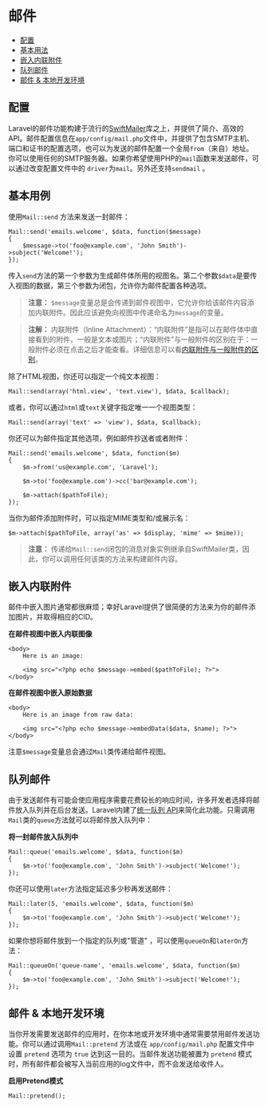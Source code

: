 # 邮件

- [配置](#configuration)
- [基本用法](#basic-usage)
- [嵌入内联附件](#embedding-inline-attachments)
- [队列邮件](#queueing-mail)
- [邮件 & 本地开发环境](#mail-and-local-development)

<a name="configuration"></a>
## 配置

Laravel的邮件功能构建于流行的[SwiftMailer](http://swiftmailer.org)库之上，并提供了简介、高效的API。邮件配置信息在`app/config/mail.php`文件中，并提供了包含SMTP主机、端口和证书的配置选项，也可以为发送的邮件配置一个全局`from`（来自）地址。你可以使用任何的SMTP服务器。如果你希望使用PHP的`mail`函数来发送邮件，可以通过改变配置文件中的 `driver`为`mail`。另外还支持`sendmail` 。


<a name="basic-usage"></a>
## 基本用例

使用`Mail::send` 方法来发送一封邮件：

	Mail::send('emails.welcome', $data, function($message)
	{
		$message->to('foo@example.com', 'John Smith')->subject('Welcome!');
	});

传入`send`方法的第一个参数为生成邮件体所用的视图名。第二个参数`$data`是要传入视图的数据，第三个参数为闭包，允许你为邮件配置各种选项。

> **注意：** `$message`变量总是会传递到邮件视图中，它允许你给该邮件内容添加内联附件。因此应该避免向视图中传递命名为`message`的变量。

> **注解：** 内联附件（Inline Attachment）：“内联附件”是指可以在邮件体中直接看到的附件，一般是文本或图片；“内联附件”与一般附件的区别在于：一般附件必须在点击之后才能查看。详细信息可以看[内联附件与一般附件的区别](http://www.mkyong.com/computer-tips/different-between-inline-and-attachment-in-email/)。

除了HTML视图，你还可以指定一个纯文本视图：

	Mail::send(array('html.view', 'text.view'), $data, $callback);

或者，你可以通过`html`或`text`关键字指定唯一一个视图类型：

	Mail::send(array('text' => 'view'), $data, $callback);

你还可以为邮件指定其他选项，例如邮件抄送者或者附件：

	Mail::send('emails.welcome', $data, function($m)
	{
		$m->from('us@example.com', 'Laravel');

		$m->to('foo@example.com')->cc('bar@example.com');

		$m->attach($pathToFile);
	});

当你为邮件添加附件时，可以指定MIME类型和/或展示名：

	$m->attach($pathToFile, array('as' => $display, 'mime' => $mime));

> **注意：** 传递给`Mail::send`闭包的消息对象实例继承自SwiftMailer类，因此，你可以调用任何该类的方法来构建邮件内容。

<a name="embedding-inline-attachments"></a>
## 嵌入内联附件

邮件中嵌入图片通常都很麻烦；幸好Laravel提供了很简便的方法来为你的邮件添加图片，并取得相应的CID。

**在邮件视图中嵌入内联图像**

	<body>
		Here is an image:

		<img src="<?php echo $message->embed($pathToFile); ?>">
	</body>

**在邮件视图中嵌入原始数据**

	<body>
		Here is an image from raw data:

		<img src="<?php echo $message->embedData($data, $name); ?>">
	</body>

注意`$message`变量总会通过`Mail`类传递给邮件视图。

<a name="queueing-mail"></a>
## 队列邮件

由于发送邮件有可能会使应用程序需要花费较长的响应时间，许多开发者选择将邮件放入队列并在后台发送。Laravel内建了[统一队列 API](/docs/queue)来简化此功能。只需调用`Mail`类的`queue`方法就可以将邮件放入队列中：

**将一封邮件放入队列中**

	Mail::queue('emails.welcome', $data, function($m)
	{
		$m->to('foo@example.com', 'John Smith')->subject('Welcome!');
	});

你还可以使用`later`方法指定延迟多少秒再发送邮件：

	Mail::later(5, 'emails.welcome', $data, function($m)
	{
		$m->to('foo@example.com', 'John Smith')->subject('Welcome!');
	});

如果你想将邮件放到一个指定的队列或"管道" ，可以使用`queueOn`和`laterOn`方法：

	Mail::queueOn('queue-name', 'emails.welcome', $data, function($m)
	{
		$m->to('foo@example.com', 'John Smith')->subject('Welcome!');
	});

<a name="mail-and-local-development"></a>
## 邮件 & 本地开发环境

当你开发需要发送邮件的应用时，在你本地或开发环境中通常需要禁用邮件发送功能。你可以通过调用`Mail::pretend` 方法或在 `app/config/mail.php` 配置文件中设置 `pretend` 选项为 `true` 达到这一目的。当邮件发送功能被置为 `pretend` 模式时，所有邮件都会被写入当前应用的log文件中，而不会发送给收件人。

**启用Pretend模式**

	Mail::pretend();